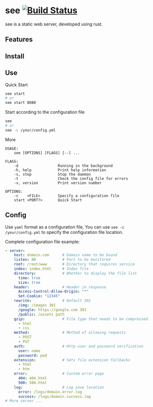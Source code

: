 
# see [![Build Status](https://img.shields.io/travis/wyhaya/see.svg?style=flat-square)](https://travis-ci.org/wyhaya/see)

see is a static web server, developed using rust.

## Features

## Install

## Use

Quick Start
```bash
see start
# or
see start 8080
```

Start according to the configuration file
```bash
see
# or
see -c /your/config.yml
```

More
```
USAGE:
    see [OPTIONS] [FLAGS] [--] ...

FLAGS:
    -d                  Running in the background
    -h, help            Print help information
    -s, stop            Stop the daemon
    -t                  Check the config file for errors
    -v, version         Print version number

OPTIONS:
    -c    <FILE>        Specify a configuration file
    start <PORT?>       Quick Start
```

## Config

Use `yaml` format as a configuration file, You can use `see -c /your/config.yml` to specify the configuration file location.

Complete configuration file example: 

```yaml
- server:
    host: domain.com      # Domain name to be bound
    listen: 80            # Port to be monitored
    root: /root/www       # Directory that requires service
    index: index.html     # Index file
    directory:            # Whether to display the file list
      time: true
      size: true
    header:               # Header in response
      Access-Control-Allow-Origin: "*"
      Set-Cookie: "12345"
    rewrite:              # Default 302 
      /img: /images 301
      /google: https://google.com 302
      /public: /assets path
    gzip:                 # File type that needs to be compressed
      - html
      - css
    method:               # Method of allowing requests
      - POST
      - PUT
    auth:                 # Http user and password verification
      user: name
      password: pwd
    extension:            # Sets file extension fallbacks
      - html
      - htm
    error:                # Custom error page
      404: 404.html
      500: 500.html
    log:                  # Log save location
      error: /logs/domain.error.log
      success: /logs/domain.success.log
# More server ...
```

